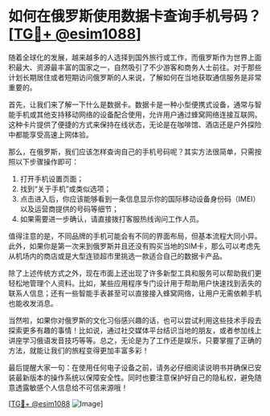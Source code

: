 # 如何在俄罗斯使用数据卡查询手机号码？[[TG💪+ @esim1088](https://t.me/s/esim1088)]

随着全球化的发展，越来越多的人选择到国外旅行或工作，而俄罗斯作为世界上面积最大、资源最丰富的国家之一，自然吸引了不少游客和商务人士前往。对于那些计划长期居住或者短期访问俄罗斯的人来说，了解如何在当地获取通信服务是非常重要的。

首先，让我们来了解一下什么是数据卡。数据卡是一种小型便携式设备，通常与智能手机或其他支持移动网络的设备配合使用，允许用户通过蜂窝网络连接互联网。这种卡片提供了便捷的方式来保持在线状态，无论是在咖啡馆、酒店还是户外探险中都能享受高速上网体验。

那么，在俄罗斯，我们应该怎样查询自己的手机号码呢？其实方法很简单，只需按照以下步骤操作即可：

1. 打开手机设置页面；
2. 找到“关于手机”或类似选项；
3. 点击进入后，你应该能够看到一条信息显示你的国际移动设备身份码（IMEI）以及运营商提供的号码等细节；
4. 如果需要进一步确认，请直接拨打客服热线询问工作人员。

值得注意的是，不同品牌的手机可能会有不同的界面布局，但基本流程大同小异。此外，如果你是第一次来到俄罗斯并且还没有购买当地的SIM卡，那么可以考虑先从机场内的商店或是大型连锁超市里挑选一款适合自己的数据卡产品。

除了上述传统方式之外，现在市面上还出现了许多新型工具和服务可以帮助我们更轻松地管理个人资料。比如，某些应用程序专门设计用于帮助用户快速找到丢失的联系人信息；还有一些智能手表甚至可以直接接入蜂窝网络，让用户无需依赖手机也能收发消息。

当然啦，如果你对俄罗斯的文化习俗感兴趣的话，也可以尝试利用这些技术手段去探索更多有趣的事情！比如说，通过社交媒体平台结识当地的朋友，或者参加线上讲座学习俄语发音技巧等等。总之，无论是为了工作还是娱乐，只要掌握了正确的方法，就能让我们的旅程变得更加丰富多彩！

最后提醒大家一句：在使用任何电子设备之前，请务必仔细阅读说明书并确保已安装最新版本的操作系统以保障安全性。同时也要注意保护好自己的隐私权，避免随意透露敏感个人信息给不可信来源哦！

[[TG💪+ @esim1088](https://t.me/s/esim1088) ![Image](https://i.postimg.cc/4NQfJmqS/Snipaste-2025-05-13-00-14-12.png)]